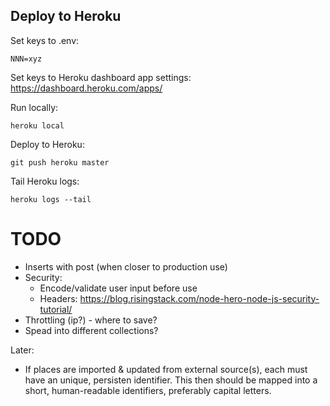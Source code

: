 

Deploy to Heroku
----------------

Set keys to .env:

	NNN=xyz

Set keys to Heroku dashboard app settings: https://dashboard.heroku.com/apps/

Run locally:

	heroku local

Deploy to Heroku:

	git push heroku master

Tail Heroku logs:

	heroku logs --tail


TODO
====

- Inserts with post (when closer to production use)
- Security:
    - Encode/validate user input before use
    - Headers: https://blog.risingstack.com/node-hero-node-js-security-tutorial/
- Throttling (ip?) - where to save?
- Spead into different collections?

Later:

- If places are imported & updated from external source(s), each must have an unique, persisten identifier. This then should be mapped into a short, human-readable identifiers, preferably capital letters.